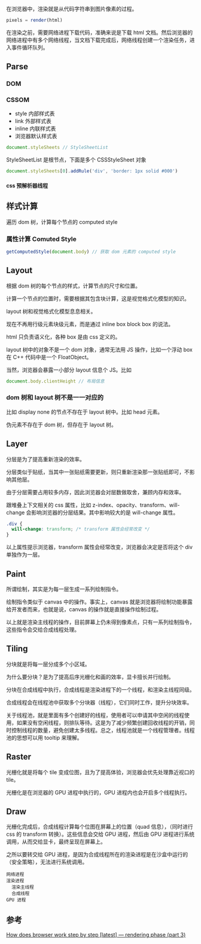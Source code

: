 在浏览器中，渲染就是从代码字符串到图片像素的过程。

```javascript
pixels = render(html)
```

在渲染之前，需要网络进程下载代码，准确来说是下载 html 文档。然后浏览器的网络进程中有多个网络线程，当文档下载完成后，网络线程创建一个渲染任务，进入事件循环队列。

## Parse

### DOM

### CSSOM

- style 内部样式表
- link 外部样式表
- inline 内联样式表
- 浏览器默认样式表

```javascript
document.styleSheets // StyleSheetList
```

StyleSheetList 是根节点，下面是多个 CSSStyleSheet 对象

```javascript
document.styleSheets[0].addRule('div', 'border: 1px solid #000')
```

#### css 预解析器线程

## 样式计算

遍历 dom 树，计算每个节点的 computed style

### 属性计算 Comuted Style

```javascript
getComputedStyle(document.body) // 获取 dom 元素的 computed style
```

## Layout

根据 dom 树的每个节点的样式，计算节点的尺寸和位置。

计算一个节点的位置时，需要根据其包含块计算，这是视觉格式化模型的知识。

layout 树和视觉格式化模型息息相关。

现在不再用行级元素块级元素，而是通过 inline box block box 的说法。

html 只负责语义化，各种 box 是由 css 定义的。

layout 树中的对象不是一个 dom 对象，通常无法用 JS 操作，比如一个浮动 box 在 C++ 代码中是一个 FloatObject。

当然，浏览器会暴露一小部分 layout 信息个 JS。比如

```javascript
document.body.clientHeight // 布局信息
```

### dom 树和 layout 树不是一一对应的

比如 display none 的节点不存在于 layout 树中。比如 head 元素。

伪元素不存在于 dom 树，但存在于 layout 树。

## Layer

分层是为了提高重新渲染的效率。

分层类似于贴纸，当其中一张贴纸需要更新，则只重新渲染那一张贴纸即可，不影响其他层。

由于分层需要占用较多内存，因此浏览器会对层数做取舍，兼顾内存和效率。

跟堆叠上下文相关的 css 属性，比如 z-index、opacity、transform、will-change 会影响浏览器的分层结果。其中影响较大的是 will-change 属性。

```css
.div {
  will-change: transform; /* transform 属性会经常改变 */
}
```

以上属性提示浏览器，transform 属性会经常改变，浏览器会决定是否将这个 div 单独作为一层。

## Paint

所谓绘制，其实是为每一层生成一系列绘制指令。

绘制指令类似于 canvas 中的操作。事实上，canvas 就是浏览器将绘制功能暴露给开发者而来，也就是说，canvas 的操作就是直接操作绘制过程。

以上就是渲染主线程的操作，目前屏幕上仍未得到像素点，只有一系列绘制指令，这些指令会交给合成线程处理。

## Tiling

分块就是将每一层分成多个小区域。

为什么要分块？是为了提高后序光栅化和画的效率，显卡擅长并行绘制。

分块在合成线程中执行，合成线程是渲染进程下的一个线程，和渲染主线程同级。

合成线程会在线程池中获取多个分块器（线程），它们同时工作，提升分块效率。

关于线程池，就是里面有多个创建好的线程，使用者可以申请其中空闲的线程使用，如果没有空闲线程，则排队等待。这是为了减少频繁创建回收线程的开销，同时控制线程的数量，避免创建太多线程。总之，线程池就是一个线程管理者。线程池的思想可以用 tooltip 来理解。

## Raster

光栅化就是将每个 tile 变成位图，且为了提高体验，浏览器会优先处理靠近视口的 tile。

光栅化是在浏览器的 GPU 进程中执行的，GPU 进程内也会开启多个线程执行。

## Draw

光栅化完成后，合成线程计算每个位图在屏幕上的位置（quad 信息），（同时进行 css 的 transform 转换）。这些信息会交给 GPU 进程，然后由 GPU 进程进行系统调用，从而交给显卡，最终呈现在屏幕上。

之所以要转交给 GPU 进程，是因为合成线程所在的渲染进程是在沙盒中运行的（安全策略），无法进行系统调用。

```
网络进程
渲染进程
  渲染主线程
  合成线程
GPU 进程
```

## 参考

[How does browser work step by step [latest] — rendering phase (part 3)](https://cabulous.medium.com/how-does-browser-work-in-2019-part-iii-rendering-phase-i-850c8935958f)
